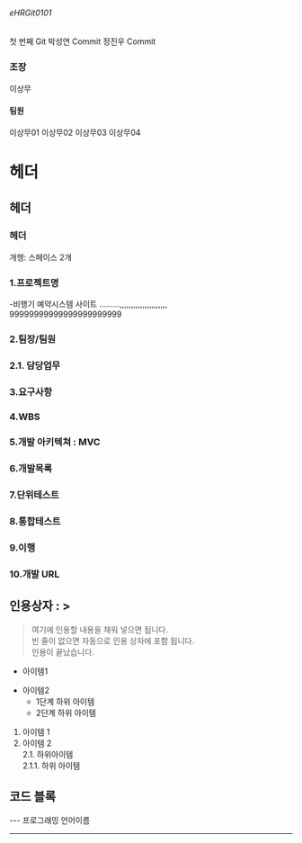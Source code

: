 ###### eHRGit0101
첫 번째 Git
박성연 Commit
정진우 Commit


### 조장
이상무

#### 팀원
이상무01
이상무02
이상무03
이상무04

# 헤더
## 헤더
### 헤더



개행: 스페이스 2개




### 1.프로젝트명
 -비행기 예약시스템 사이트 .........,,,,,,,,,,,,,,,,,,,,,  
 99999999999999999999999

### 2.팀장/팀원

### 2.1. 담당업무

### 3.요구사항

### 4.WBS

### 5.개발 아키텍쳐 : MVC

### 6.개발목록
### 7.단위테스트
### 8.통합테스트
### 9.이행 
### 10.개발 URL


## 인용상자 : >

> 여기에 인용할 내용을 채워 넣으면 됩니다.  
빈 줄이 없으면 자동으로 인용 상자에 포함 됩니다.  
인용이 끝났습니다.


- 아이템1
+ 아이템2
  - 1단계 하위 아이템
  * 2단계 하위 아이템

1. 아이템 1  
2. 아이템 2  
    2.1. 하위아이템  
      2.1.1. 하위 아이템

## 코드 블록
--- 프로그래밍 언어이름

---


























